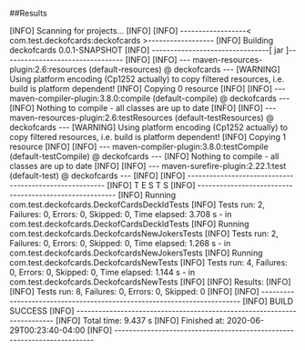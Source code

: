 
##Results

[INFO] Scanning for projects...
[INFO]
[INFO] ------------------< com.test.deckofcards:deckofcards >------------------
[INFO] Building deckofcards 0.0.1-SNAPSHOT
[INFO] --------------------------------[ jar ]---------------------------------
[INFO]
[INFO] --- maven-resources-plugin:2.6:resources (default-resources) @ deckofcards ---
[WARNING] Using platform encoding (Cp1252 actually) to copy filtered resources, i.e. build is platform dependent!
[INFO] Copying 0 resource
[INFO]
[INFO] --- maven-compiler-plugin:3.8.0:compile (default-compile) @ deckofcards ---
[INFO] Nothing to compile - all classes are up to date
[INFO]
[INFO] --- maven-resources-plugin:2.6:testResources (default-testResources) @ deckofcards ---
[WARNING] Using platform encoding (Cp1252 actually) to copy filtered resources, i.e. build is platform dependent!
[INFO] Copying 1 resource
[INFO]
[INFO] --- maven-compiler-plugin:3.8.0:testCompile (default-testCompile) @ deckofcards ---
[INFO] Nothing to compile - all classes are up to date
[INFO]
[INFO] --- maven-surefire-plugin:2.22.1:test (default-test) @ deckofcards ---
[INFO]
[INFO] -------------------------------------------------------
[INFO]  T E S T S
[INFO] -------------------------------------------------------
[INFO] Running com.test.deckofcards.DeckofCardsDeckIdTests
[INFO] Tests run: 2, Failures: 0, Errors: 0, Skipped: 0, Time elapsed: 3.708 s - in com.test.deckofcards.DeckofCardsDeckIdTests
[INFO] Running com.test.deckofcards.DeckofcardsNewJokersTests
[INFO] Tests run: 2, Failures: 0, Errors: 0, Skipped: 0, Time elapsed: 1.268 s - in com.test.deckofcards.DeckofcardsNewJokersTests
[INFO] Running com.test.deckofcards.DeckofcardsNewTests
[INFO] Tests run: 4, Failures: 0, Errors: 0, Skipped: 0, Time elapsed: 1.144 s - in com.test.deckofcards.DeckofcardsNewTests
[INFO]
[INFO] Results:
[INFO]
[INFO] Tests run: 8, Failures: 0, Errors: 0, Skipped: 0
[INFO]
[INFO] ------------------------------------------------------------------------
[INFO] BUILD SUCCESS
[INFO] ------------------------------------------------------------------------
[INFO] Total time:  9.437 s
[INFO] Finished at: 2020-06-29T00:23:40-04:00
[INFO] ------------------------------------------------------------------------





